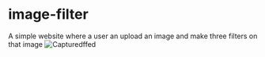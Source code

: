 # image-filter
A simple website where a user an upload an image and make three filters on that image
![Capturedffed](https://user-images.githubusercontent.com/34456423/83338648-43b0e400-a2e8-11ea-8e1f-533f11f9edec.PNG)
